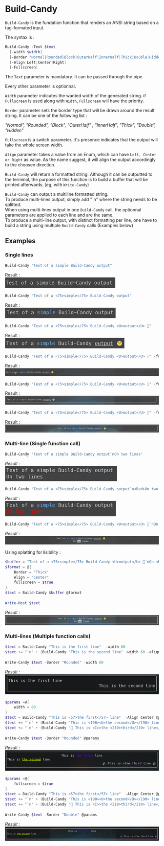 # Build-Candy

```Build-Candy``` is the fundation function that renders an ANSI string based on a tag-formated input.

The syntax is :

```powershell
Build-Candy -Text $text 
  [-width $width] 
  [-Border "Normal|Rounded|Block|OuterHalf|InnerHalf|Thick|Double|Hidden"]
  [-Align Left|Center|Right]
  [-Fullscreen]
```

The ```Text``` parameter is mandatory.  It can be passed through the pipe.

Every other parameter is optionnal.

```Width``` parameter indicates the wanted width of the generated string.
if ```Fullscreen``` is used along with ```Width```, ```Fullscreen``` will have the priority.

```Border``` parameter sets the border type that will be drawn around the result string.  It can be one of the following list :

 *"Normal", "Rounded", "Block", "OuterHalf" , "InnerHalf", "Thick", "Double", "Hidden"*


```Fullscreen``` is a switch parameter.  It's presence indicates that the output will take the whole screen width.

```Align``` parameter takes a value from an Enum, which can have ```Left, Center or Right``` as value.  As the name suggest, it will align the output accordingly to the choosen direction.

```Build-Candy``` will return a formatted string.  Although it can be outputted to the terminal, the purpose of this function is to build a buffer that will be printed afterwards. (eg, with ```Write-Candy```)

```Build-Candy``` can output a multiline formatted string.  
To produce multi-lines output, simply add "`n" where the string needs to be splitted.  
When using multi-lines output in one ```Build-Candy``` call, the optionnal parameters are applied to each line and are the same.  
To produce a multi-line output, with distinct formatting per line, one have to build a string using multiple ```Build-Candy``` calls (Examples below)

## **Examples**

### Single lines

```powershell
Build-Candy "Test of a simple Build-Candy output"
```

Result :  
 ![](./Images/Build-Candy_Single01.png)

```powershell
Build-Candy "Test of a <75>simple</75> Build-Candy output"
```

Result :  
![](./Images/Build-Candy_Single02.png)

```powershell
Build-Candy "Test of a <75>simple</75> Build-Candy <U>output</U> 🌝"
```

Result :  
![](./Images/Build-Candy_Single03.png)

```powershell
Build-Candy "Test of a <75>simple</75> Build-Candy <U>output</U> 🌝" -fullscreen
```

Result :  
![](./Images/Build-Candy_Single04.png)
```powershell
Build-Candy "Test of a <75>simple</75> Build-Candy <U>output</U> 🌝" -fullscreen -border "Rounded"
```

Result :  
![](./Images/Build-Candy_Single05.png)
```powershell
Build-Candy "Test of a <75>simple</75> Build-Candy <U>output</U> 🌝" -fullscreen -border "Rounded" -Align Center
```

Result :  
![](./Images/Build-Candy_Single06.png)

### Multi-line (Single function call)

```powershell
Build-Candy "Test of a simple Build-Candy output`nOn two lines"
```

*Result :*  
![](./Images/Build-Candy_Multi01.png)

```powershell
Build-Candy "Test of a <75>simple</75> Build-Candy output`n<Red>On two lines</Red>"
```

*Result :*  
![](./Images/Build-Candy_Multi02.png)

```powershell
Build-Candy "Test of a <75>simple</75> Build-Candy <U>output</U> 🌝`nOn <R>two</R> <U>lines</U>" -Align Center -fullscreen
```

*Result :*  
![](./Images/Build-Candy_Multi03.png)


Using splatting for lisibility :  
```powershell
$buffer = "Test of a <75>simple</75> Build-Candy <U>output</U> 🌝`nOn <R>two</R> <U>lines</U>"
$format = @{
    Border = "Thick"
    Align = "Center"
    fullscreen = $true
}
$text = Build-Candy $buffer @format

Write-Host $text
```

*Result :*  
![](./Images/Build-Candy_Multi04.png)

### Multi-lines (Multiple function calls)

```powershell
$text = Build-Candy "This is the first line"  -width 60
$text += "`n" + (Build-Candy "This is the second line" -width 60 -align Right)

Write-Candy $text -Border "Rounded" -width 60
```

*Result :*  
![](./Images/Build-Candy_Multi05.png)

```powershell
$params =@{
    width = 80
}
$text = Build-Candy "This is <57>the first</57> line"  -Align Center @params
$text += "`n" + (Build-Candy "This is <190><U>the second</U></190> line" -Align Left   @params)
$text += "`n" + (Build-Candy "🎉 This is <I>>the <219>third</219> line</I> 🎉" -Align Right   @params)

Write-Candy $text -Border "Rounded" @params
```

*Result :*  
![](./Images/Build-Candy_Multi06.png)

```powershell
$params =@{
    fullscreen = $true
}
$text = Build-Candy "This is <57>the first</57> line"  -Align Center @params
$text += "`n" + (Build-Candy "This is <190><U>the second</U></190> line" -Align Left   @params)
$text += "`n" + (Build-Candy "🎉 This is <I>>the <219>third</219> line</I> 🎉" -Align Right   @params)

Write-Candy $text -Border "Double" @params 
```

*Result :*  
![](./Images/Build-Candy_Multi07.png)

